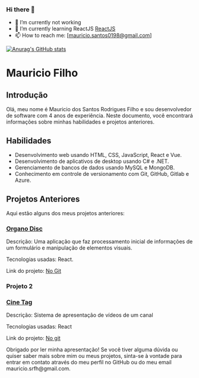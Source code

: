 ### Hi there 👋
<!-- - 🔭 I’m currently working on [SmartHint](https://www.smarthint.co/) -->
- 🔭 I’m currently not working
- 🌱 I’m currently learning ReactJS [ReactJS](https://pt-br.reactjs.org/)
- 📫 How to reach me: [mauricio.santos0198@gmail.com]


[![Anurag's GitHub
stats](https://github-readme-stats.vercel.app/api?username=MauricioRFilho)](https://github.com/MauricioRFilho/github-readme-stats)


<!-- Claro, aqui está um exemplo de apresentação em arquivo .md: -->

<div class="markdown prose w-full break-words dark:prose-invert dark">
    <h1>Mauricio Filho</h1>
    <h2>Introdução</h2>
    <p>Olá, meu nome é Mauricio dos Santos Rodrigues Filho e sou desenvolvedor de software com 4 anos de experiência. Neste
        documento, você encontrará informações sobre minhas habilidades e projetos anteriores.</p>
    <h2>Habilidades</h2>
    <ul>
        <li>Desenvolvimento web usando HTML, CSS, JavaScript, React e Vue.</li>
        <!-- <li>Desenvolvimento de aplicativos móveis usando React Native.</li> -->
        <li>Desenvolvimento de aplicativos de desktop usando C# e .NET.</li>
        <li>Gerenciamento de bancos de dados usando MySQL e MongoDB.</li>
        <li>Conhecimento em controle de versionamento com Git, GitHub, Gitlab e Azure.</li>
    </ul>
    <h2>Projetos Anteriores</h2>
    <p>Aqui estão alguns dos meus projetos anteriores:</p>
    <h3><a href="https://organo-discord-seven.vercel.app/">Organo Disc</a></h3>
    <p>Descrição: Uma aplicação que faz processamento inicial de informações de um formulário e manipulação de elementos visuais.</p>
    <p>Tecnologias usadas: React.</p>
    <p>Link do projeto: <a href="https://github.com/MauricioRFilho/Organo-alura/tree/main/organo" target="_new">No Git</a></p>
    <h3>Projeto 2</h3>
    <h3><a href="https://cine-hmtrkttov-mauriciootk.vercel.app/">Cine Tag</a></h3>
    <p>Descrição: Sistema de apresentação de vídeos de um canal</p>
    <p>Tecnologias usadas: React</p>
    <p>Link do projeto: <a href="https://github.com/MauricioRFilho/CineTag/tree/main/cine-tag" target="_new">No git</a></p>
    <!-- <h2>Conclusão</h2> -->
    <p>Obrigado por ler minha apresentação! Se você tiver alguma dúvida ou quiser saber mais sobre mim ou meus projetos,
        sinta-se à vontade para entrar em contato através do meu perfil no GitHub ou do meu email mauricio.srfh@gmail.com.</p>
</div>




<!--
**MauricioRFilho/MauricioRFilho** is a ✨ _special_ ✨ repository because its `README.md` (this file) appears on your GitHub profile.

Here are some ideas to get you started:

- 🔭 I’m currently working on ...
- 🌱 I’m currently learning ...
- 👯 I’m looking to collaborate on ...
- 🤔 I’m looking for help with ...
- 💬 Ask me about ...
- 📫 How to reach me: ...
- 😄 Pronouns: ...
- ⚡ Fun fact: ...
-->